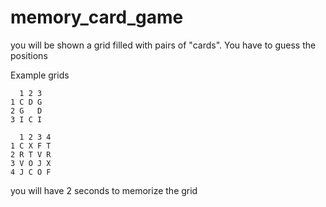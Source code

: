# memory_card_game
you will be shown  a grid filled with pairs of "cards". You have to guess the positions

Example grids
```
  1 2 3
1 C D G
2 G   D
3 I C I

  1 2 3 4
1 C X F T
2 R T V R
3 V O J X
4 J C O F
```
you will have 2 seconds to memorize the grid
